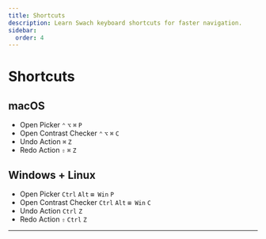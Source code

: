 ```yaml
---
title: Shortcuts
description: Learn Swach keyboard shortcuts for faster navigation.
sidebar:
  order: 4
---
```


# Shortcuts

## macOS

- Open Picker `⌃` `⌥` `⌘` `P`
- Open Contrast Checker `⌃` `⌥` `⌘` `C`
- Undo Action `⌘` `Z`
- Redo Action `⇧` `⌘` `Z`

## Windows + Linux

- Open Picker `Ctrl` `Alt` `⊞ Win` `P`
- Open Contrast Checker `Ctrl` `Alt` `⊞ Win` `C`
- Undo Action `Ctrl` `Z`
- Redo Action `⇧` `Ctrl` `Z`

---
